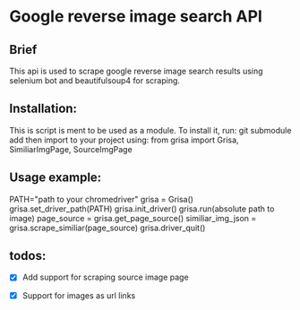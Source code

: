 # Google reverse image search API
## Brief
This api is used to scrape google reverse image search results using selenium bot and beautifulsoup4 for scraping.

## Installation:
This is script is ment to be used as a module. To install it, run:
git submodule add <link to this repo>
then import to your project using:
from grisa import Grisa, SimiliarImgPage, SourceImgPage


## Usage example:
PATH="path to your chromedriver"
grisa = Grisa()
grisa.set_driver_path(PATH)
grisa.init_driver()
grisa.run(absolute path to image)
page_source = grisa.get_page_source()
similiar_img_json = grisa.scrape_similiar(page_source)
grisa.driver_quit()

## todos:
- [x] Add support for scraping source image page
- [x] Support for images as url links

